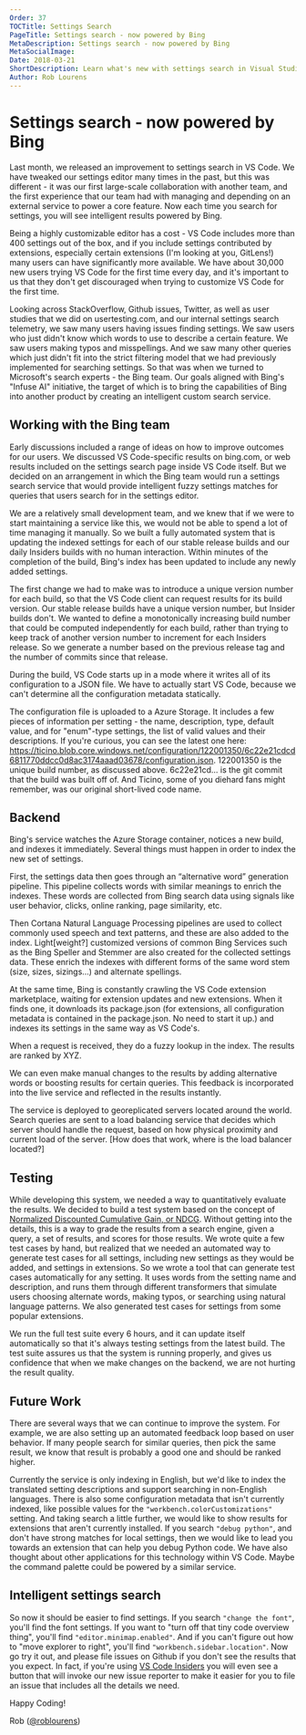 ```yaml
---
Order: 37
TOCTitle: Settings Search
PageTitle: Settings search - now powered by Bing
MetaDescription: Settings search - now powered by Bing
MetaSocialImage:
Date: 2018-03-21
ShortDescription: Learn what's new with settings search in Visual Studio Code
Author: Rob Lourens
---
```

# Settings search - now powered by Bing

Last month, we released an improvement to settings search in VS Code. We have tweaked our settings editor many times in the past, but this was different - it was our first large-scale collaboration with another team, and the first experience that our team had with managing and depending on an external service to power a core feature. Now each time you search for settings, you will see intelligent results powered by Bing.

Being a highly customizable editor has a cost - VS Code includes more than 400 settings out of the box, and if you include settings contributed by extensions, especially certain extensions (I'm looking at you, GitLens!) many users can have significantly more available. We have about 30,000 new users trying VS Code for the first time every day, and it's important to us that they don't get discouraged when trying to customize VS Code for the first time.

Looking across StackOverflow, Github issues, Twitter, as well as user studies that we did on usertesting.com, and our internal settings search telemetry, we saw many users having issues finding settings. We saw users who just didn't know which words to use to describe a certain feature. We saw users making typos and misspellings. And we saw many other queries which just didn't fit into the strict filtering model that we had previously implemented for searching settings.  So that was when we turned to Microsoft's search experts - the Bing team. Our goals aligned with Bing's "Infuse AI" initiative, the target of which is to bring the capabilities of Bing into another product by creating an intelligent custom search service.

## Working with the Bing team

Early discussions included a range of ideas on how to improve outcomes for our users. We discussed VS Code-specific results on bing.com, or web results included on the settings search page inside VS Code itself. But we decided on an arrangement in which the Bing team would run a settings search service that would provide intelligent fuzzy settings matches for queries that users search for in the settings editor.

We are a relatively small development team, and we knew that if we were to start maintaining a service like this, we would not be able to spend a lot of time managing it manually. So we built a fully automated system that is updating the indexed settings for each of our stable release builds and our daily Insiders builds with no human interaction. Within minutes of the completion of the build, Bing's index has been updated to include any newly added settings.

The first change we had to make was to introduce a unique version number for each build, so that the VS Code client can request results for its build version. Our stable release builds have a unique version number, but Insider builds don't. We wanted to define a monotonically increasing build number that could be computed independently for each build, rather than trying to keep track of another version number to increment for each Insiders release. So we generate a number based on the previous release tag and the number of commits since that release.

During the build, VS Code starts up in a mode where it writes all of its configuration to a JSON file. We have to actually start VS Code, because we can't determine all the configuration metadata statically.

The configuration file is uploaded to a Azure Storage. It includes a few pieces of information per setting - the name, description, type, default value, and for "enum"-type settings, the list of valid values and their descriptions. If you're curious, you can see the latest one here: https://ticino.blob.core.windows.net/configuration/122001350/6c22e21cdcd6811770ddcc0d8ac3174aaad03678/configuration.json. 122001350 is the unique build number, as discussed above. 6c22e21cd... is the git commit that the build was built off of. And Ticino, some of you diehard fans might remember, was our original short-lived code name.

## Backend

Bing's service watches the Azure Storage container, notices a new build, and indexes it immediately. Several things must happen in order to index the new set of settings.

First, the settings data then goes through an “alternative word” generation pipeline. This pipeline collects words with similar meanings to enrich the indexes. These words are collected from Bing search data using signals like user behavior, clicks, online ranking, page similarity, etc.

Then Cortana Natural Language Processing pipelines are used to collect commonly used speech and text patterns, and these are also added to the index. Light[weight?] customized versions of common Bing Services such as the Bing Speller and Stemmer are also created for the collected settings data. These enrich the indexes with different forms of the same word stem (size, sizes, sizings...) and alternate spellings.

At the same time, Bing is constantly crawling the VS Code extension marketplace, waiting for extension updates and new extensions. When it finds one, it downloads its package.json (for extensions, all configuration metadata is contained in the package.json. No need to start it up.) and indexes its settings in the same way as VS Code's.

When a request is received, they do a fuzzy lookup in the index. The results are ranked by XYZ.

We can even make manual changes to the results by adding alternative words or boosting results for certain queries. This feedback is incorporated into the live service and reflected in the results instantly.

The service is deployed to georeplicated servers located around the world. Search queries are sent to a load balancing service that decides which server should handle the request, based on how physical proximity and current load of the server. [How does that work, where is the load balancer located?]

## Testing

While developing this system, we needed a way to quantitatively evaluate the results. We decided to build a test system based on the concept of [Normalized Discounted Cumulative Gain, or NDCG](https://en.wikipedia.org/wiki/Discounted_cumulative_gain). Without getting into the details, this is a way to grade the results from a search engine, given a query, a set of results, and scores for those results. We wrote quite a few test cases by hand, but realized that we needed an automated way to generate test cases for all settings, including new settings as they would be added, and settings in extensions. So we wrote a tool that can generate test cases automatically for any setting. It uses words from the setting name and description, and runs them through different transformers that simulate users choosing alternate words, making typos, or searching using natural language patterns. We also generated test cases for settings from some popular extensions.

We run the full test suite every 6 hours, and it can update itself automatically so that it's always testing settings from the latest build. The test suite assures us that the system is running properly, and gives us confidence that when we make changes on the backend, we are not hurting the result quality.

## Future Work

There are several ways that we can continue to improve the system. For example, we are also setting up an automated feedback loop based on user behavior. If many people search for similar queries, then pick the same result, we know that result is probably a good one and should be ranked higher.

Currently the service is only indexing in English, but we'd like to index the translated setting descriptions and support searching in non-English languages. There is also some configuration metadata that isn't currently indexed, like possible values for the `"workbench.colorCustomizations"` setting. And taking search a little further, we would like to show results for extensions that aren't currently installed. If you search `"debug python"`, and don't have strong matches for local settings, then we would like to lead you towards an extension that can help you debug Python code. We have also thought about other applications for this technology within VS Code. Maybe the command palette could be powered by a similar service.

## Intelligent settings search

So now it should be easier to find settings. If you search `"change the font"`, you'll find the font settings. If you want to "turn off that tiny code overview thing", you'll find `"editor.minimap.enabled"`. And if you can't figure out how to "move explorer to right", you'll find `"workbench.sidebar.location"`. Now go try it out, and please file issues on Github if you don't see the results that you expect. In fact, if you're using [VS Code Insiders](https://code.visualstudio.com/insiders/) you will even see a button that will invoke our new issue reporter to make it easier for you to file an issue that includes all the details we need.

Happy Coding!

Rob ([@roblourens](https://twitter.com/roblourens))